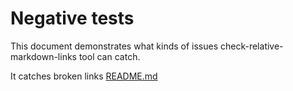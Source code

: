 <!--.markdown files are not fed to the tool by default--->
<!--The long file extension is just a way to exclude on-purpose faulty files from analysis--->

# Negative tests

This document demonstrates what kinds of issues check-relative-markdown-links tool can catch.

It catches broken links [README.md](../../REDME.md)
